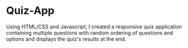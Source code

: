 # Quiz-App
Using HTML/CSS and Javascript, I created a responsive quiz application containing multiple questions with random ordering of questions and options and displays the quiz's results at the end.
